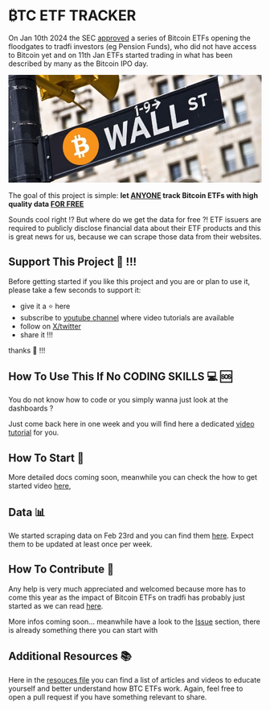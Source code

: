 # ₿TC ETF TRACKER
On Jan 10th 2024 the SEC [approved](https://www.sec.gov/news/statement/gensler-statement-spot-bitcoin-011023)
a series of Bitcoin ETFs opening the floodgates to tradfi investors (eg Pension Funds), who did not have access to Bitcoin
yet and on 11th Jan ETFs started trading in what has been described by many as the Bitcoin IPO day.

<div align="center">
  <img src="./images/logo.jpeg"><br>
</div>

The goal of this project is simple: **let <ins>ANYONE</ins> track Bitcoin ETFs with high quality data <ins>FOR FREE</ins>**

Sounds cool right !? But where do we get the data for free ?! ETF issuers
are required to publicly disclose financial data about their ETF products and
this is great news for us, because we can scrape those data from their websites.

## Support This Project 🫶 !!!
Before getting started if you like this project and you are or plan to use it,
please take a few seconds to support it:

- give it a ⭐ here
- subscribe to [youtube channel](https://www.youtube.com/@Buildwd?sub_confirmation=1) where video tutorials are available
- follow on [X/twitter](https://twitter.com/BTCETFTracker)
- share it !!!

thanks 💪 !!!

## How To Use This If No CODING SKILLS 💻 🆘
You do not know how to code or you simply wanna just look at the dashboards ?

Just come back here in one week and you will find here a dedicated [video tutorial](TODO) for you.

## How To Start 🚀
More detailed docs coming soon, meanwhile you can check the how to get started video [here](TODO),

## Data 📊
We started scraping data on Feb 23rd and you can find them [here](TODO).
Expect them to be updated at least once per week.

## How To Contribute 🤝
Any help is very much appreciated and welcomed because more has to come this year as the impact of Bitcoin ETFs
on tradfi has probably just started as we can read [here](https://docs.londonstockexchange.com/sites/default/files/documents/n0324.pdf).

More infos coming soon... meanwhile have a look to the [Issue](TODO) section, there is already something there
you can start with

## Additional Resources 📚
Here in the [resouces file](./resources.md) you can find a list of articles and videos 
to educate yourself and better understand how BTC ETFs work. Again, feel free to open a pull
request if you have something relevant to share.
